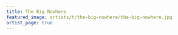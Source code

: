 ```yaml
---
title: The Big Nowhere
featured_image: artists/t/the-big-nowhere/the-big-nowhere.jpg
artist_page: true
---
```

